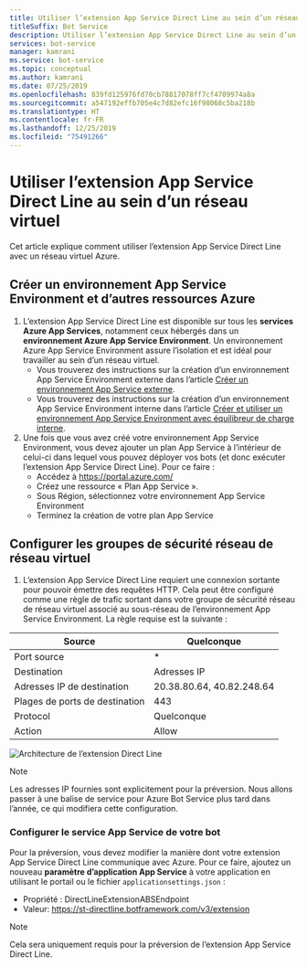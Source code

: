 ```yaml
---
title: Utiliser l’extension App Service Direct Line au sein d’un réseau virtuel
titleSuffix: Bot Service
description: Utiliser l’extension App Service Direct Line au sein d’un réseau virtuel
services: bot-service
manager: kamrani
ms.service: bot-service
ms.topic: conceptual
ms.author: kamrani
ms.date: 07/25/2019
ms.openlocfilehash: 839fd125976fd70cb78817078ff7cf4709974a8a
ms.sourcegitcommit: a547192effb705e4c7d82efc16f98068c5ba218b
ms.translationtype: HT
ms.contentlocale: fr-FR
ms.lasthandoff: 12/25/2019
ms.locfileid: "75491266"
---
```

# <a name="use-direct-line-app-service-extension-within-a-vnet"></a>Utiliser l’extension App Service Direct Line au sein d’un réseau virtuel

Cet article explique comment utiliser l’extension App Service Direct Line avec un réseau virtuel Azure.

## <a name="create-an-app-service-environment-and-other-azure-resources"></a>Créer un environnement App Service Environment et d’autres ressources Azure

1. L’extension App Service Direct Line est disponible sur tous les **services Azure App Services**, notamment ceux hébergés dans un **environnement Azure App Service Environment**. Un environnement Azure App Service Environment assure l’isolation et est idéal pour travailler au sein d’un réseau virtuel.
    - Vous trouverez des instructions sur la création d’un environnement App Service Environment externe dans l’article [Créer un environnement App Service externe](https://docs.microsoft.com/azure/app-service/environment/create-external-ase).
    - Vous trouverez des instructions sur la création d’un environnement App Service Environment interne dans l’article [Créer et utiliser un environnement App Service Environment avec équilibreur de charge interne](https://docs.microsoft.com/azure/app-service/environment/create-ilb-ase).
1. Une fois que vous avez créé votre environnement App Service Environment, vous devez ajouter un plan App Service à l’intérieur de celui-ci dans lequel vous pouvez déployer vos bots (et donc exécuter l’extension App Service Direct Line). Pour ce faire :
    - Accédez à https://portal.azure.com/
    - Créez une ressource « Plan App Service ».
    - Sous Région, sélectionnez votre environnement App Service Environment
    - Terminez la création de votre plan App Service

## <a name="configure-the-vnet-network-security-groups-nsg"></a>Configurer les groupes de sécurité réseau de réseau virtuel

1. L’extension App Service Direct Line requiert une connexion sortante pour pouvoir émettre des requêtes HTTP. Cela peut être configuré comme une règle de trafic sortant dans votre groupe de sécurité réseau de réseau virtuel associé au sous-réseau de l’environnement App Service Environment. La règle requise est la suivante :

|Source|Quelconque|
|---|---|
|Port source|*|
|Destination|Adresses IP|
|Adresses IP de destination|20.38.80.64, 40.82.248.64|
|Plages de ports de destination|443|
|Protocol|Quelconque|
|Action|Allow|


![Architecture de l’extension Direct Line](./media/channels/direct-line-extension-vnet.png)

>[!NOTE]
> Les adresses IP fournies sont explicitement pour la préversion. Nous allons passer à une balise de service pour Azure Bot Service plus tard dans l’année, ce qui modifiera cette configuration.

### <a name="configure-your-bots-app-service"></a>Configurer le service App Service de votre bot

Pour la préversion, vous devez modifier la manière dont votre extension App Service Direct Line communique avec Azure. Pour ce faire, ajoutez un nouveau **paramètre d’application App Service** à votre application en utilisant le portail ou le fichier `applicationsettings.json` :

- Propriété : DirectLineExtensionABSEndpoint
- Valeur: https://st-directline.botframework.com/v3/extension

>[!NOTE]
> Cela sera uniquement requis pour la préversion de l’extension App Service Direct Line.
